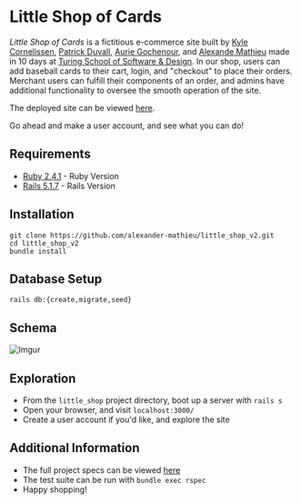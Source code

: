 # Little Shop of Cards
_Little Shop of Cards_ is a fictitious e-commerce site built by [Kyle Cornelissen](https://github.com/kylecornelissen), [Patrick Duvall](https://github.com/Patrick-Duvall), [Aurie Gochenour](https://github.com/Myrdden), and [Alexande Mathieu](https://github.com/alexander-mathieu) made in 10 days at [Turing School of Software & Design](https://turing.io/). In our shop, users can add baseball cards to their cart, login, and "checkout" to place their orders. Merchant users can fulfill their components of an order, and admins have additional functionality to oversee the smooth operation of the site.

The deployed site can be viewed [here](https://little-shop-of-cards.herokuapp.com/).

Go ahead and make a user account, and see what you can do!

## Requirements
 * [Ruby 2.4.1](https://www.ruby-lang.org/en/downloads/) - Ruby Version
 * [Rails 5.1.7](https://rubyonrails.org/) - Rails Version
 
## Installation
```
git clone https://github.com/alexander-mathieu/little_shop_v2.git
cd little_shop_v2
bundle install
```

## Database Setup
```
rails db:{create,migrate,seed}
```

## Schema
![Imgur](https://i.imgur.com/kEcAZdw.png)

## Exploration
 * From the `little_shop` project directory, boot up a server with `rails s`
 * Open your browser, and visit `localhost:3000/`
 * Create a user account if you'd like, and explore the site
 
## Additional Information
 * The full project specs can be viewed [here](https://github.com/turingschool-projects/little_shop_v2)
 * The test suite can be run with `bundle exec rspec`
 * Happy shopping!




